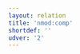 ```yaml
---
layout: relation
title: 'nmod:comp'
shortdef: ''
udver: '2'
---
```

<!-- Interlanguage links updated Út zář 29 20:31:56 CEST 2020 -->
